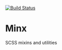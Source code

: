 [![Build Status](https://travis-ci.org/r-park/minx.svg?branch=master)](https://travis-ci.org/r-park/minx)

# Minx
SCSS mixins and utilities
